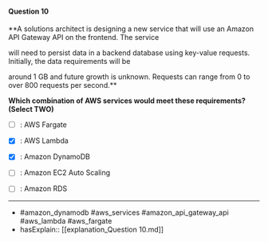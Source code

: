 #### Question  10

**A solutions architect is designing a new service that will use an Amazon API Gateway API on the frontend. The service

will need to persist data in a backend database using key-value requests. Initially, the data requirements will be

around 1 GB and future growth is unknown. Requests can range from 0 to over 800 requests per second.**

**Which combination of AWS services would meet these requirements? (Select TWO)**

- [ ] :  AWS Fargate

- [x] :  AWS Lambda

- [x] :  Amazon DynamoDB

- [ ] :  Amazon EC2 Auto Scaling

- [ ] :  Amazon RDS

----

- #amazon_dynamodb #aws_services #amazon_api_gateway_api #aws_lambda #aws_fargate
- hasExplain:: [[explanation_Question  10.md]]

